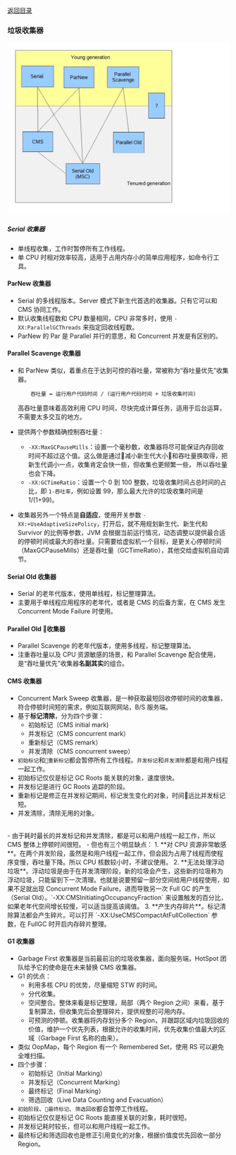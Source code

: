 [返回目录](../README.md)

### 垃圾收集器

![](./collectors.jpg)

##### Serial 收集器

- 单线程收集，工作时暂停所有工作线程。
- 单 CPU 时相对效率较高，适用于占用内存小的简单应用程序，如命令行工具。

#### ParNew 收集器

- Serial 的多线程版本。Server 模式下新生代首选的收集器。只有它可以和 CMS 协同工作。
- 默认收集线程数和 CPU 数量相同，CPU 非常多时，使用 `-XX:ParallelGCThreads` 来指定回收线程数。
- ParNew 的 Par 是 Parallel 并行的意思，和 Concurrent 并发是有区别的。

#### Parallel Scavenge 收集器

- 和 ParNew 类似，着重点在于达到可控的吞吐量，常被称为“吞吐量优先”收集器。
    ```
        吞吐量 = 运行用户代码时间 / (运行用户代码时间 + 垃圾收集时间)
    ```
    高吞吐量意味着高效利用 CPU 时间，尽快完成计算任务，适用于后台运算，不需要太多交互的地方。
- 提供两个参数精确控制吞吐量：
    - `-XX:MaxGCPauseMills`：设置一个毫秒数，收集器将尽可能保证内存回收时间不超过这个值。这么做是通过减小新生代大小和吞吐量换取得，把新生代调小一点，收集肯定会快一些，但收集也更频繁一些， 所以吞吐量也会下降。
    - `-XX:GCTimeRatio`：设置一个 0 到 100 整数，垃圾收集时间占总时间的占比，即 `1-吞吐率`，例如设置 99，那么最大允许的垃圾收集时间是 1/(1+99)。

- 收集器另外一个特点是**自适应**，使用开关参数 `-XX:+UseAdaptiveSizePolicy`，打开后，就不用规划新生代、新生代和 Survivor 的比例等参数，JVM 会根据当前运行情况，动态调整以提供最合适的停顿时间或最大的吞吐量。只需要给虚拟机一个目标，是更关心停顿时间（MaxGCPauseMills）还是吞吐量（GCTimeRatio），其他交给虚拟机自动调节。

#### Serial Old 收集器

- Serial 的老年代版本，使用单线程，标记整理算法。
- 主要用于单线程应用程序的老年代，或者是 CMS 的后备方案，在 CMS 发生 Concurrent Mode Failure 时使用。

#### Parallel Old 收集器

- Parallel Scavenge 的老年代版本，使用多线程，标记整理算法。
- 注重吞吐量以及 CPU 资源敏感的场景，和 Parallel Scavenge 配合使用，是“吞吐量优先”收集器**名副其实**的组合。

#### CMS 收集器

- Concurrent Mark Sweep 收集器，是一种获取最短回收停顿时间的收集器，符合停顿时间短的需求，例如互联网网站，B/S 服务端。
- 基于**标记清除**，分为四个步骤：
    - 初始标记（CMS initial mark)
    - 并发标记（CMS concurrent mark）
    - 重新标记（CMS remark）
    - 并发清除（CMS concurrent sweep）
- `初始标记`和`重新标记`都会暂停所有工作线程。`并发标记`和`并发清除`都是和用户线程一起工作。
- 初始标记仅仅是标记 GC Roots 能关联的对象，速度很快。
- 并发标记是进行 GC Roots 追踪的阶段。
- 重新标记是修正在并发标记期间，标记发生变化的对象，时间远比并发标记短。
- 并发清除，清除无用的对象。
<br>
- 由于耗时最长的并发标记和并发清除，都是可以和用户线程一起工作，所以 CMS 整体上停顿时间很短。
- 但也有三个明显缺点：
    1. **对 CPU 资源非常敏感**。在两个并发阶段，虽然是和用户线程一起工作，但会因为占用了线程而使程序变慢，吞吐量下降。所以 CPU 核数较小时，不建议使用。
    2. **无法处理浮动垃圾**。浮动垃圾是由于在并发清理阶段，新的垃圾会产生，这些新的垃圾称为浮动垃圾，只能留到下一次清理。也就是说要预留一部分空间给用户线程使用，如果不足就出现 Concurrent Mode Failure，进而导致另一次 Full GC 的产生（Serial Old）。`-XX:CMSInitiatingOccupancyFraction` 来设置触发的百分比，如果老年代空间增长较慢，可以适当提高该阈值。
    3. **产生内存碎片**。标记清除算法都会产生碎片。可以打开 `-XX:UseCMSCompactAtFullCollection` 参数，在 FullGC 时开启内存碎片整理。

#### G1 收集器

- Garbage First 收集器是当前最前沿的垃圾收集器，面向服务端，HotSpot 团队给予它的使命是在未来替换 CMS 收集器。
- G1 的优点：
    - 利用多核 CPU 的优势，尽量缩短 STW 的时间。
    - 分代收集。
    - 空间整合。整体来看是标记整理，局部（两个 Region 之间）来看，基于复制算法，但收集完后会整理碎片，提供规整的可用内存。
    - 可预测的停顿。收集器将内存划分多个 Region，并跟踪区域内垃圾回收的价值，维护一个优先列表，根据允许的收集时间，优先收集价值最大的区域（Garbage First 名称的由来）。
- 类似 OopMap，每个 Region 有一个 Remembered Set，使用 RS 可以避免全堆扫描。
- 四个步骤：
    - 初始标记（Initial Marking）
    - 并发标记（Concurrent Marking）
    - 最终标记（Final Marking）
    - 筛选回收（Live Data Counting and Evacuation）
- `初始阶段`、`最终标记`、`筛选回收`都会暂停工作线程。
- 初始标记仅仅是标记 GC Roots 能直接关联的对象，耗时很短。
- 并发标记耗时较长，但可以和用户线程一起工作。
- 最终标记和筛选回收也是修正引用变化的对象，根据价值度优先回收一部分 Region。